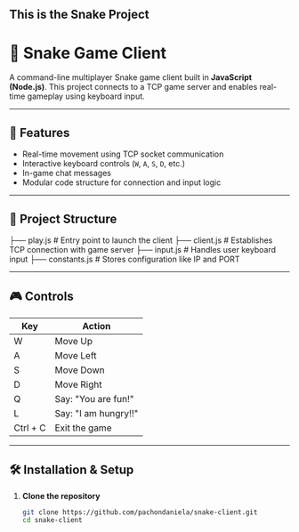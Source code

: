 ## This is the Snake Project

# 🐍 Snake Game Client

A command-line multiplayer Snake game client built in **JavaScript (Node.js)**. This project connects to a TCP game server and enables real-time gameplay using keyboard input.

---

## 🚀 Features

- Real-time movement using TCP socket communication
- Interactive keyboard controls (`W`, `A`, `S`, `D`, etc.)
- In-game chat messages
- Modular code structure for connection and input logic

---

## 📂 Project Structure

├── play.js # Entry point to launch the client
├── client.js # Establishes TCP connection with game server
├── input.js # Handles user keyboard input
├── constants.js # Stores configuration like IP and PORT



---

## 🎮 Controls

| Key      | Action                  |
|----------|-------------------------|
| W        | Move Up                 |
| A        | Move Left               |
| S        | Move Down               |
| D        | Move Right              |
| Q        | Say: "You are fun!"     |
| L        | Say: "I am hungry!!"    |
| Ctrl + C | Exit the game           |

---

## 🛠️ Installation & Setup

1. **Clone the repository**
   ```bash
   git clone https://github.com/pachondaniela/snake-client.git
   cd snake-client


